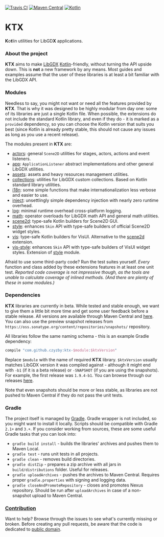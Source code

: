 [![Travis CI](https://travis-ci.org/czyzby/ktx.svg?branch=master)](https://travis-ci.org/czyzby/ktx)
[![Maven Central](https://img.shields.io/maven-central/v/com.github.czyzby/ktx-style.svg)](https://search.maven.org/#search%7Cga%7C1%7Cktx)
[![Kotlin](https://img.shields.io/badge/kotlin-1.0.6-orange.svg)](http://kotlinlang.org/)

# KTX

**K**o**t**lin utilities for LibGD**X** applications.

### About the project

**KTX** aims to make [LibGDX](http://libgdx.badlogicgames.com/) [Kotlin](http://kotlinlang.org/)-friendly, without turning
the API upside down. This is **not** a new framework by any means. Most guides and examples assume that the user of these
libraries is at least a bit familiar with the LibGDX API.

### Modules

Needless to say, you might not want or need all the features provided by **KTX**. That is why it was designed to be highly
modular from day one: some of its libraries are just a single Kotlin file. When possible, the extensions do not include
the standard Kotlin library, and even if they do - it is marked as a `provided` dependency, so you can choose the Kotlin
version that suits you best (since Kotlin is already pretty stable, this should not cause any issues as long as you use
a recent release).

The modules present in **KTX** are:

- [actors](actors): general `Scene2D` utilities for stages, actors, actions and event listeners.
- [app](app): `ApplicationListener` abstract implementations and other general LibGDX utilities.
- [assets](assets): assets and heavy resources management utilities.
- [collections](collections): utilities for LibGDX custom collections. Based on Kotlin standard library utilities.
- [i18n](i18n): some simple functions that make internationalization less verbose and easier to use.
- [inject](inject): unsettlingly simple dependency injection with nearly zero runtime overhead.
- [log](log): minimal runtime overhead cross-platform logging.
- [math](math): operator overloads for LibGDX math API and general math utilities.
- [scene2d](scene2d): type-safe Kotlin builders for Scene2D GUI.
- [style](style): enhances `Skin` API with type-safe builders of official Scene2D widget styles.
- [vis](vis): type-safe Kotlin builders for VisUI. Alternative to the [scene2d](scene2d) extension.
- [vis-style](vis-style): enhances `Skin` API with type-safe builders of VisUI widget styles. Extension of [style](style) module.

Afraid to use some third-party code? Run the test suites yourself. *Every* function and class added by these extensions
features in at least one unit test. *Reported code coverage is not impressive though, as the tools are unable to calculate
coverage of inlined methods. (And there are plenty of these in some modules.)*

### Dependencies

**KTX** libraries are currently in beta. While tested and stable enough, we want to give them a little bit more time
and get some user feedback before a stable release. All versions are available through Maven Central and
[here](https://github.com/czyzby/ktx/releases). You can also use the preview snapshot releases from
`https://oss.sonatype.org/content/repositories/snapshots/` repository.

All libraries follow the same naming schema - this is an example Gradle dependency:

```Groovy
compile "com.github.czyzby:ktx-$module:$ktxVersion"
```

Replace `$module` with the name of required **KTX** library. `$ktxVersion` usually matches LibGDX version it was
compiled against - although it might end with `-b1` (if it is a beta release) or `-SNAPSHOT` (if you are using
the snapshots). For example, the first release was `1.9.4-b1`. You can browse through our releases
[here](https://search.maven.org/#search%7Cga%7C1%7Cktx).

Note that even snapshots should be more or less stable, as libraries are not pushed to Maven Central if they do not pass
the unit tests.

### Gradle

The project itself is managed by [Gradle](http://gradle.org/). Gradle wrapper is not included, so you might want to
install it locally. Scripts should be compatible with Gradle `2.1+` and `3.+`. If you consider working from sources,
these are some useful Gradle tasks that you can look into:

- `gradle build install` - builds the libraries' archives and pushes them to Maven Local.
- `gradle test` - runs unit tests in all projects.
- `gradle clean` - removes build directories.
- `gradle distZip` - prepares a zip archive with all jars in `build/distributions` folder. Useful for releases.
- `gradle uploadArchives` - pushes the archives to Maven Central. Requires proper `gradle.properties` with signing and
logging data.
- `gradle closeAndPromoteRepository` - closes and promotes Nexus repository. Should be run after `uploadArchives` in
case of a non-snapshot upload to Maven Central.

### [Contribution](CONTRIBUTING.md)

Want to help? Browse through the issues to see what's currently missing or broken. Before creating any pull requests,
be aware that the code is dedicated to [public domain](LICENSE.md).
